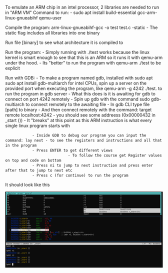 
To emulate an ARM chip in an intel processor, 2 libraries are needed to run in "ARM VM"
Command to run:
        - sudo apt install build-essential gcc-arm-linux-gnueabihf qemu-user

Compile the program:  arm-linux-gnueabihf-gcc -o test test.c -static
                - The static flag includes all libraries into one binary

Run file [binary] to see what architecture it is compiled to


Run the program: - Simply running with ./test works because the linux kernel is smart enough to see that this is an ARM so it runs it with qemu-arm under the hood.
                - Its "better" to run the program with qemu-arm ./test to be explicit



Run with GDB:
                - To make a program named gdb, installed with sudo apt  sudo apt install gdb-multiarch for intel CPUs, spin up a server on the provided port when executing the program, like qemu-arm -g 4242 ./test. to run the program in gdb server
                - What this does is it is awaiting for gdb to connect on port 4242 remotely
                - Spin up gdb with the command sudo gdb-multiarch to connect remotely to the awaiting file
                                - In gdb CLI type file [path] to binary
                                - And then connect remotely with the command: target remote localhost:4242 - you should see some addreess (0x00000432 in _start ())
                                - It "breaks" at this point as this ARM instruction is what every single linux program starts with

                - Inside GDB to debug our program you can input the command: lay next - to see the registers and instructions and all that in the program
                - Press ENTER to get different views
                                - To follow the course get Register values on top and code on bottom
                - Press ni to jump to next instruction and press enter after that to jump to next etc
                - Press c (for continue) to run the program

It should look like this

![alt text](image.png)
